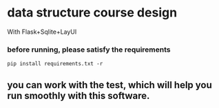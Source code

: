 # data structure course design
With Flask+Sqlite+LayUI
### before running, please satisfy the requirements
```{py}
pip install requirements.txt -r
```

## you can work with the test, which will help you run smoothly with this software.
